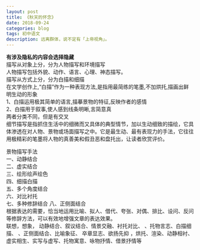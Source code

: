 ```yaml
---
layout: post
title: 《秋天的怀念》
date: 2018-09-24
categories: blog
tags: 初中语文
description: 远离群体，说不定有「上帝视角」。
---
```

**有涉及隐私的内容会选择隐藏**  
描写从对象上分，分为人物描写和环境描写   
人物描写包括外貌、动作、语言、心理、神态描写。   
描写从方式上分，分为白描和细描   
在文学创作上,“白描”作为一种表现方法,是指用最简练的笔墨,不加烘托,描画出鲜明生动的形象   
1、白描运用极其简单的语言,描摹景物的特征,反映作者的感情   
2、白描用于叙事,使人感到线条明晰,言简意真   
两者分类不同，但是有交叉  
细节描写是指抓住生活中的细微而又具体的典型情节，加以生动细致的描绘，它具体渗透在对人物、景物或场面描写之中。它是最生动、最有表现力的手法，它往往用极精彩的笔墨将人物的真善美和假丑恶和盘托出，让读者欣赏评价。  

景物描写手法  
一、动静结合   
二、虚实结合  
三、绘形绘声绘色   
四、细描白描  
五、多个角度结合  
六、对比衬托  
七、多种修辞结合
八、正侧面结合  
根据表达的需要，恰当地运用比喻、拟人、借代、夸张、对偶、排比、设问、反问等修辞方法，可以有效地增强文章的表达效果。  
联想，想象， 动静结合、叙议结合、情景交融、衬托对比、 、托物言志、白描细描、 、正侧面结合、比喻象征、 卒章显志、欲扬先抑 ，烘托、渲染、动静相衬、虚实相生、实写与虚写、托物寓意、咏物抒情、借景抒情等  
